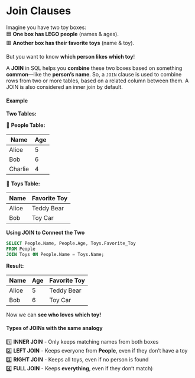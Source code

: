 # Join Clauses

Imagine you have two toy boxes:\
🟦 **One box has LEGO people** (names & ages).\
🟥 **Another box has their favorite toys** (name & toy).

But you want to know **which person likes which toy**!

A **JOIN** in SQL helps you **combine** these two boxes based on something **common**—like the **person’s name**. So, a `JOIN` clause is used to combine rows from two or more tables, based on a related column between them. A JOIN is also considered an inner join by default.&#x20;

#### **Example**

**Two Tables:**

🔹 **People Table:**

| Name    | Age |
| ------- | --- |
| Alice   | 5   |
| Bob     | 6   |
| Charlie | 4   |

🔹 **Toys Table:**

| Name  | Favorite Toy |
| ----- | ------------ |
| Alice | Teddy Bear   |
| Bob   | Toy Car      |

**Using JOIN to Connect the Two**

```sql
SELECT People.Name, People.Age, Toys.Favorite_Toy
FROM People
JOIN Toys ON People.Name = Toys.Name;
```

**Result:**

| Name  | Age | Favorite Toy |
| ----- | --- | ------------ |
| Alice | 5   | Teddy Bear   |
| Bob   | 6   | Toy Car      |

Now we can **see who loves which toy!**&#x20;

#### **Types of JOINs with the same analogy**

1️⃣ **INNER JOIN** - Only keeps matching names from both boxes\
2️⃣ **LEFT JOIN** - Keeps everyone from **People**, even if they don’t have a toy\
3️⃣ **RIGHT JOIN** - Keeps all toys, even if no person is found\
4️⃣ **FULL JOIN** - Keeps **everything**, even if they don’t match)

